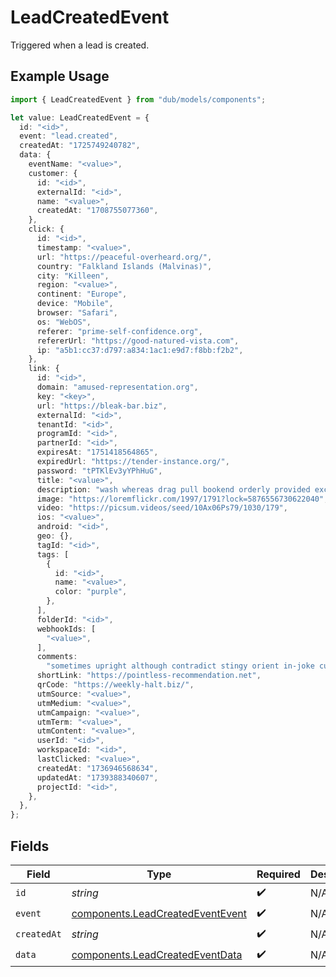 # LeadCreatedEvent

Triggered when a lead is created.

## Example Usage

```typescript
import { LeadCreatedEvent } from "dub/models/components";

let value: LeadCreatedEvent = {
  id: "<id>",
  event: "lead.created",
  createdAt: "1725749240782",
  data: {
    eventName: "<value>",
    customer: {
      id: "<id>",
      externalId: "<id>",
      name: "<value>",
      createdAt: "1708755077360",
    },
    click: {
      id: "<id>",
      timestamp: "<value>",
      url: "https://peaceful-overheard.org/",
      country: "Falkland Islands (Malvinas)",
      city: "Killeen",
      region: "<value>",
      continent: "Europe",
      device: "Mobile",
      browser: "Safari",
      os: "WebOS",
      referer: "prime-self-confidence.org",
      refererUrl: "https://good-natured-vista.com",
      ip: "a5b1:cc37:d797:a834:1ac1:e9d7:f8bb:f2b2",
    },
    link: {
      id: "<id>",
      domain: "amused-representation.org",
      key: "<key>",
      url: "https://bleak-bar.biz",
      externalId: "<id>",
      tenantId: "<id>",
      programId: "<id>",
      partnerId: "<id>",
      expiresAt: "1751418564865",
      expiredUrl: "https://tender-instance.org/",
      password: "tPTKlEv3yYPhHuG",
      title: "<value>",
      description: "wash whereas drag pull bookend orderly provided excepting",
      image: "https://loremflickr.com/1997/1791?lock=5876556730622040",
      video: "https://picsum.videos/seed/10Ax06Ps79/1030/179",
      ios: "<value>",
      android: "<id>",
      geo: {},
      tagId: "<id>",
      tags: [
        {
          id: "<id>",
          name: "<value>",
          color: "purple",
        },
      ],
      folderId: "<id>",
      webhookIds: [
        "<value>",
      ],
      comments:
        "sometimes upright although contradict stingy orient in-joke curry swear aw",
      shortLink: "https://pointless-recommendation.net",
      qrCode: "https://weekly-halt.biz/",
      utmSource: "<value>",
      utmMedium: "<value>",
      utmCampaign: "<value>",
      utmTerm: "<value>",
      utmContent: "<value>",
      userId: "<id>",
      workspaceId: "<id>",
      lastClicked: "<value>",
      createdAt: "1736946568634",
      updatedAt: "1739388340607",
      projectId: "<id>",
    },
  },
};
```

## Fields

| Field                                                                                | Type                                                                                 | Required                                                                             | Description                                                                          |
| ------------------------------------------------------------------------------------ | ------------------------------------------------------------------------------------ | ------------------------------------------------------------------------------------ | ------------------------------------------------------------------------------------ |
| `id`                                                                                 | *string*                                                                             | :heavy_check_mark:                                                                   | N/A                                                                                  |
| `event`                                                                              | [components.LeadCreatedEventEvent](../../models/components/leadcreatedeventevent.md) | :heavy_check_mark:                                                                   | N/A                                                                                  |
| `createdAt`                                                                          | *string*                                                                             | :heavy_check_mark:                                                                   | N/A                                                                                  |
| `data`                                                                               | [components.LeadCreatedEventData](../../models/components/leadcreatedeventdata.md)   | :heavy_check_mark:                                                                   | N/A                                                                                  |